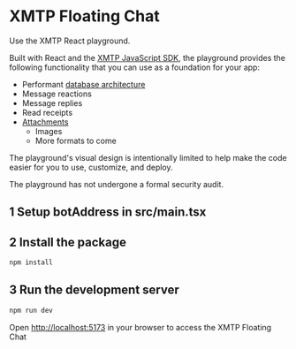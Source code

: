 # XMTP Floating Chat

Use the XMTP React playground.

Built with React and the [XMTP JavaScript SDK](https://github.com/xmtp/xmtp-js), the playground provides the following functionality that you can use as a foundation for your app:

- Performant [database architecture](https://xmtp.org/docs/tutorials/performance#use-a-local-cache)
- Message reactions
- Message replies
- Read receipts
- [Attachments](https://xmtp.org/docs/build/attachments)
  - Images
  - More formats to come

The playground's visual design is intentionally limited to help make the code easier for you to use, customize, and deploy.

The playground has not undergone a formal security audit.

## 1 Setup botAddress in src/main.tsx

## 2 Install the package

```bash
npm install
```

## 3 Run the development server

```bash
npm run dev
```

Open [http://localhost:5173](http://localhost:5173) in your browser to access the XMTP Floating Chat

